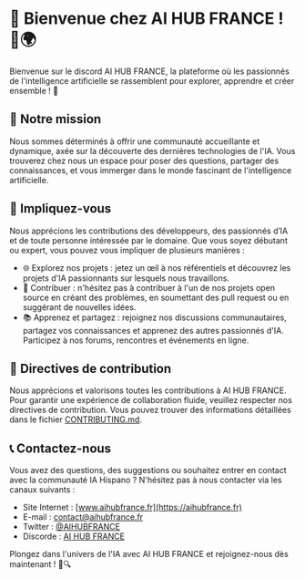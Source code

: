 # 👋 Bienvenue chez AI HUB FRANCE ! 🤖🌍

Bienvenue sur le discord AI HUB FRANCE, la plateforme où les passionnés de l'intelligence artificielle se rassemblent pour explorer, apprendre et créer ensemble ! 🚀

## 🎯 Notre mission

Nous sommes déterminés à offrir une communauté accueillante et dynamique, axée sur la découverte des dernières technologies de l'IA. Vous trouverez chez nous un espace pour poser des questions, partager des connaissances, et vous immerger dans le monde fascinant de l'intelligence artificielle.

## 🚀 Impliquez-vous

Nous apprécions les contributions des développeurs, des passionnés d’IA et de toute personne intéressée par le domaine. Que vous soyez débutant ou expert, vous pouvez vous impliquer de plusieurs manières :

- 🌐 Explorez nos projets : jetez un œil à nos référentiels et découvrez les projets d'IA passionnants sur lesquels nous travaillons.
- 🌟 Contribuer : n'hésitez pas à contribuer à l'un de nos projets open source en créant des problèmes, en soumettant des pull request ou en suggérant de nouvelles idées.
- 📚 Apprenez et partagez : rejoignez nos discussions communautaires, partagez vos connaissances et apprenez des autres passionnés d'IA. Participez à nos forums, rencontres et événements en ligne.

## 📝 Directives de contribution

Nous apprécions et valorisons toutes les contributions à AI HUB FRANCE. Pour garantir une expérience de collaboration fluide, veuillez respecter nos directives de contribution. Vous pouvez trouver des informations détaillées dans le fichier [CONTRIBUTING.md](CONTRIBUTING.md).

## 📞 Contactez-nous

Vous avez des questions, des suggestions ou souhaitez entrer en contact avec la communauté IA Hispano ? N'hésitez pas à nous contacter via les canaux suivants :

- Site Internet : [www.aihubfrance.fr](https://aihubfrance.fr)
- E-mail : contact@aihubfrance.fr
- Twitter : [@AIHUBFRANCE](https://twitter.com/AIHUBFRANCE)
- Discorde : [AI HUB FRANCE](https://discord.gg/aihubfr)

Plongez dans l'univers de l'IA avec AI HUB FRANCE et rejoignez-nous dès maintenant ! 🤗🔍
